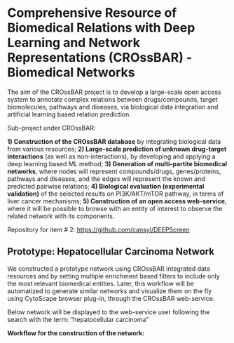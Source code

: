 # Comprehensive Resource of Biomedical Relations with Deep Learning and Network Representations (CROssBAR) - Biomedical Networks

The aim of the CROssBAR project is to develop a large-scale open access system to annotate complex relations between drugs/compounds, target biomolecules, pathways and diseases, via biological data integration and artificial learning based relation prediction.

Sub-project under CROssBAR:

**1) Construction of the CROssBAR database** by integrating biological data from various resources;
**2) Large-scale prediction of unknown drug-target interactions** (as well as non-interactions), by developing and applying a deep learning based ML method;
**3) Generation of multi-partite biomedical networks**, where nodes will represent compounds/drugs, genes/proteins, pathways and diseases, and the edges will represent the known and predicted pairwise relations;
**4) Biological evaluation (experimental validation)** of the selected results on PI3K/AKT/mTOR pathway, in terms of liver cancer mechanisms;
**5) Construction of an open access web-service**, where it will be possible to browse with an entity of interest to observe the related network with its components.

Repository for item # 2: https://github.com/cansyl/DEEPScreen

## Prototype: Hepatocellular Carcinoma Network

We constructed a prototype network using CROssBAR integrated data resources and by setting multiple enrichment based filters to include only the most relevant biomedical entities. Later, this workflow will be automatized to generate similar networks and visualize them on the fly using CytoScape browser plug-in, through the CROssBAR web-service.

Below network will be displayed to the web-service user following the search with the term: “hepatocellular carcinoma”

**Workflow for the construction of the network:**

